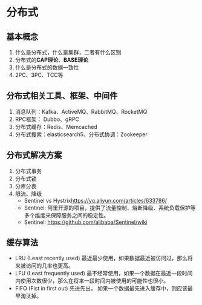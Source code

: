 # 分布式

## 基本概念

1. 什么是分布式，什么是集群，二者有什么区别
1. 分布式的**CAP理论**、**BASE理论**
1. 什么是分布式的数据一致性
1. 2PC、3PC、TCC等

## 分布式相关工具、框架、中间件

1. 消息队列：Kafka、ActiveMQ、RabbitMQ、RocketMQ
1. RPC框架： Dubbo、gRPC
1. 分布式缓存：Redis、Memcached
1. 分布式搜索：elasticsearch5、分布式协调：Zookeeper

## 分布式解决方案

1. 分布式事务
1. 分布式锁
1. 分库分表
1. 限流、降级
    - Sentinel vs Hystrix<https://yq.aliyun.com/articles/633786/>
    - Sentinel: 阿里开源的项目，提供了流量控制、熔断降级、系统负载保护等多个维度来保障服务之间的稳定性。
    - Sentinel: <https://github.com/alibaba/Sentinel/wiki>

## 缓存算法

- LRU (Least recently used) 最近最少使用，如果数据最近被访问过，那么将来被访问的几率也更高。
- LFU (Least frequently used) 最不经常使用，如果一个数据在最近一段时间内使用次数很少，那么在将来一段时间内被使用的可能性也很小。
- FIFO (Fist in first out) 先进先出， 如果一个数据最先进入缓存中，则应该最早淘汰掉。